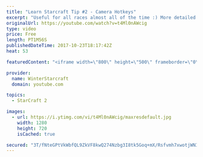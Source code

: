 ```yaml
---
title: "Learn Starcraft Tip #2 - Camera Hotkeys"
excerpt: "Useful for all races almost all of the time :) More detailed guides/tutorials under the learn to play starcraft playlist."
originalUrl: https://youtube.com/watch?v=t4Ml0nAWcig
type: video
price: Free
length: PT1M56S
publishedDateTime: 2017-10-23T18:17:42Z
heat: 53

featuredContent: "<iframe width=\"800\" height=\"500\" frameborder=\"0\" src=\"https://www.youtube.com/embed/t4Ml0nAWcig\" allow=\"accelerometer; autoplay; encrypted-media; gyroscope; picture-in-picture\" allowfullscreen></iframe>"

provider:
  name: WinterStarcraft
  domain: youtube.com

topics:
  - StarCraft 2

images:
  - url: https://i.ytimg.com/vi/t4Ml0nAWcig/maxresdefault.jpg
    width: 1280
    height: 720
    isCached: true

secured: "3T/fNteGPtVkWbfQL9ZkVF8kwQ274Nzbg3I8tk5Goq+mX/Rsfvmh7xwotjWNIvMIbmXvwqfTBKCITTpRfL5yn6zle8wKnWdFx91mQ1An2tdUlcUc4wjcEfuSjQ4qS6Iuuf5rdWD2zUzQrIKrwk2+Qrwc2WS2SiDG+3Qy7jEh8mNUuuEugs/ZlVw+2HP0TzrBsSm0oKKEFhEuk3sgNLGopJFAO67N9b4mBSKLT+CltEhzVUOLPs8lVXw8fbU44ZDI5ufIW8WE5hl/kPiCqkeQxSvfTNwu9Ieho+uZs5bZk+apdwVl8Uz0kcxaiAmRaLkQuSMAd4VEibnPztGRJBg/nb3wkT5DCDA6PItjAS736GWJ4XkC3c7kDCfZ1220DtGQ7XOqLj38lp/yglYJ+ow+9v4LYcq/1pUAgjayP3U8UBo=;M58p/5PtH1F1Ma2zoRpT2w=="
---
```


